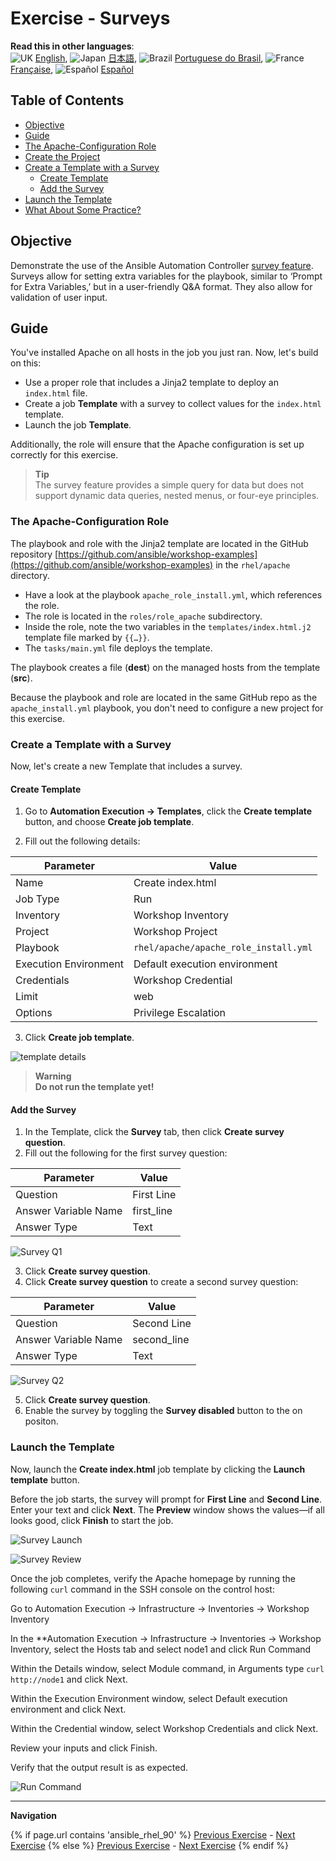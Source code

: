 # Exercise - Surveys

**Read this in other languages**:
<br>![UK](../../../images/uk.png) [English](README.md), ![Japan](../../../images/japan.png) [日本語](README.ja.md), ![Brazil](../../../images/brazil.png) [Portuguese do Brasil](README.pt-br.md), ![France](../../../images/fr.png) [Française](README.fr.md), ![Español](../../../images/col.png) [Español](README.es.md)

## Table of Contents

- [Objective](#objective)
- [Guide](#guide)
- [The Apache-Configuration Role](#the-apache-configuration-role)
- [Create the Project](#create-the-project)
- [Create a Template with a Survey](#create-a-template-with-a-survey)
  - [Create Template](#create-template)
  - [Add the Survey](#add-the-survey)
- [Launch the Template](#launch-the-template)
- [What About Some Practice?](#what-about-some-practice)

## Objective

Demonstrate the use of the Ansible Automation Controller [survey feature](https://docs.ansible.com/automation-controller/latest/html/userguide/job_templates.html#surveys). Surveys allow for setting extra variables for the playbook, similar to ‘Prompt for Extra Variables,’ but in a user-friendly Q&A format. They also allow for validation of user input.

## Guide

You've installed Apache on all hosts in the job you just ran. Now, let's build on this:

- Use a proper role that includes a Jinja2 template to deploy an `index.html` file.
- Create a job **Template** with a survey to collect values for the `index.html` template.
- Launch the job **Template**.

Additionally, the role will ensure that the Apache configuration is set up correctly for this exercise.

> **Tip**  
> The survey feature provides a simple query for data but does not support dynamic data queries, nested menus, or four-eye principles.

### The Apache-Configuration Role

The playbook and role with the Jinja2 template are located in the GitHub repository [https://github.com/ansible/workshop-examples](https://github.com/ansible/workshop-examples) in the `rhel/apache` directory.

- Have a look at the playbook `apache_role_install.yml`, which references the role.
- The role is located in the `roles/role_apache` subdirectory.
- Inside the role, note the two variables in the `templates/index.html.j2` template file marked by `{{…​}}`.
- The `tasks/main.yml` file deploys the template.

The playbook creates a file (**dest**) on the managed hosts from the template (**src**).

Because the playbook and role are located in the same GitHub repo as the `apache_install.yml` playbook, you don't need to configure a new project for this exercise.


### Create a Template with a Survey

Now, let's create a new Template that includes a survey.

#### Create Template

1. Go to **Automation Execution → Templates**, click the **Create template** button, and choose **Create job template**.

2. Fill out the following details:

| Parameter                  | Value                           |
|-----------------------------|---------------------------------|
| Name                        | Create index.html               |
| Job Type                    | Run                             |
| Inventory                   | Workshop Inventory              |
| Project                     | Workshop Project                |
| Playbook                    | `rhel/apache/apache_role_install.yml` |
| Execution Environment        | Default execution environment   |
| Credentials                 | Workshop Credential             |
| Limit                       | web                             |
| Options                     | Privilege Escalation            |

3. Click **Create job template**.

![template details](images/template_details.png)

> **Warning**  
> **Do not run the template yet!**

#### Add the Survey

1. In the Template, click the **Survey** tab, then click **Create survey question**.
2. Fill out the following for the first survey question:

| Parameter                  | Value           |
|-----------------------------|-----------------|
| Question                    | First Line      |
| Answer Variable Name        | first_line      |
| Answer Type                 | Text            |

![Survey Q1](images/survey_q1.png)

3. Click **Create survey question**.
4. Click **Create survey question** to create a second survey question:

| Parameter                  | Value           |
|-----------------------------|-----------------|
| Question                    | Second Line     |
| Answer Variable Name        | second_line     |
| Answer Type                 | Text            |

![Survey Q2](images/survey_q2.png)

5. Click **Create survey question**.
6. Enable the survey by toggling the **Survey disabled** button to the on positon.

### Launch the Template

Now, launch the **Create index.html** job template by clicking the **Launch template** button.

Before the job starts, the survey will prompt for **First Line** and **Second Line**. Enter your text and click **Next**. The **Preview** window shows the values—if all looks good, click **Finish** to start the job.

![Survey Launch](images/survey_launch.png)

![Survey Review](images/survey_review.png)

Once the job completes, verify the Apache homepage by running the following `curl` command in the SSH console on the control host:

Go to Automation Execution → Infrastructure → Inventories → Workshop Inventory

In the **Automation Execution → Infrastructure → Inventories → Workshop Inventory, select the Hosts tab and select node1 and click Run Command

Within the Details window, select Module command, in Arguments type `curl http://node1` and click Next.

Within the Execution Environment window, select Default execution environment and click Next.

Within the Credential window, select Workshop Credentials and click Next.

Review your inputs and click Finish.

Verify that the output result is as expected.


![Run Command](images/run_command.png)

---
**Navigation**
<br>

{% if page.url contains 'ansible_rhel_90' %}
[Previous Exercise](../4-variables) - [Next Exercise](../../ansible_rhel_90/6-system-roles/)
{% else %}
[Previous Exercise](../2.3-projects) - [Next Exercise](../2.5-rbac)
{% endif %}

